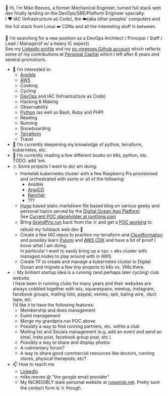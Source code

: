 :wave: Hi, I’m Mike Reeves, a former Mechanical Engineer, turned full stack web dev finally landing on the DevOps/SRE/Platform Engineer specialty.  
I :heart: IAC (Infrastructure as Code), the :cloud:(aka other peoples' computers and the full stack from Linux :arrow_right: CDNs and all the interesting stuff in between. 

:telescope: I’m searching for a new position as a DevOps Architect / Principal / Staff / Lead / Manager(if w/ a heavy IC aspect).   
See my [LinkedIn profile](https://www.linkedin.com/in/runamok/) and my [pc-mreeves Github account](https://github.com/pc-mreeves) 
which reflects some of my contributions at [Personal Capital](https://www.personalcapital.com/company) which I left after 6 years and several promotions.  

- :eyes: I’m interested in:
  - [Ansible]([https://aws.amazon.com/](https://www.ansible.com/))
  - [AWS](https://aws.amazon.com/)
  - Cooking
  - Cycling
  - [DevOps](https://en.wikipedia.org/wiki/DevOps) and IAC (Infrastructure as Code)
  - Hacking & Making
  - Observability
  - [Python](https://www.python.org/) (as well as Bash, Ruby and PHP)
  - Reading
  - Running
  - Snowboarding
  - [Terraform](https://www.terraform.io/)
  - Travel
- :seedling: I’m currently deepening my knowledge of python, terraform, kubernetes, etc.  
- :book: I’m currently reading a few different books on k8s, python, etc.  
  TODO: add 'em.
- :snowman: Some projects I want to do/ am doing:
  - Homelab kubernetes cluster with a few Raspberry Pis provisioned and orchestrated with some or all of the following:
    - Ansible
    - [ArgoCD](https://argoproj.github.io/cd/)
    - [Rancher](https://www.rancher.com/)
    - ???
  - [Hugo](https://gohugo.io/) based static markdown file based blog on various geeky and personal topics served by the 
    [Digital Ocean App Platform](https://docs.digitalocean.com/products/app-platform/).  
    See [Current POC placeholder at runthing.com](https://runthing.com/)
  - Bring [GrandPrix.run](https://grandprix.run/) back from the :skull_and_crossbones: and get a [POC working](https://github.com/mreeves1/grandprix.run) 
    to rebuld my fullstack web dev 💪
  - Create a few IAC repos to practice my terraform and [Cloudformation](https://aws.amazon.com/cloudformation/) and possibly learn [Pulumi](https://www.pulumi.com/) and [AWS CDK](https://docs.aws.amazon.com/cdk/v2/guide/home.html)
    and have a bit of proof I know what I am doing.  
    In particular I want to easily bring up a vpc + eks cluster with managed nodes to play around with in AWS.
  - Create TF to create and manage a kubernetes cluster in Digital Ocean and migrate a few tiny projects to k8s vs. VMs there.
- :bulb: My brilliant startup idea is a running (and perhaps later cycling) club website.  
  I have been in running clubs for many years and their websites are always cobbled together with wix, squarespace, meetup, instagram, 
  facebook groups, mailing lists, paypal, venmo, spit, baling wire, :duct tape, etc.  
  I'd like it to have the following features:
  - Membership and dues management
  - Event management
  - Merge my grandprix.run POC above
  - Possibly a way to find running partners, etc. within a club
  - Mailing list and Socials management (e.g. add an event and send an emal, insta post, facebook group post, etc.)
  - Possibly a way to share and display photos
  - A rudmentary forum?
  - A way to share good commercial resources like doctors, running stores, physical therapists, etc? 
- :mailbox: How to reach me
  - [LinkedIn](https://www.linkedin.com/in/runamok/)
  - mike.reeves @ "the google email provider"
  - My INCREDIBLY stale personal website at [runamok.net](http://runamok.net/). Pretty sure the contact form is :skull_and_crossbones: though.
